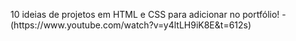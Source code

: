 <p>10 ideias de projetos em HTML e CSS para adicionar no portfólio! - (https://www.youtube.com/watch?v=y4ltLH9iK8E&t=612s)</p>
